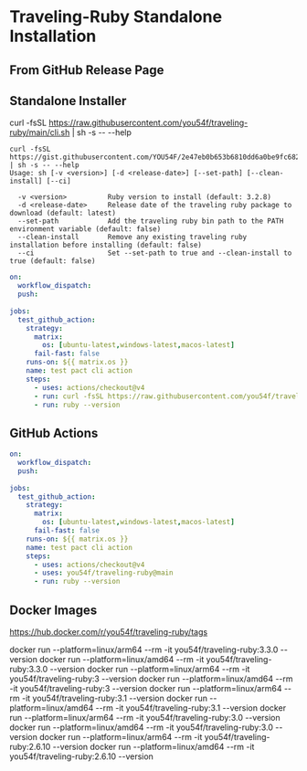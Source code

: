 # Traveling-Ruby Standalone Installation


## From GitHub Release Page


## Standalone Installer


  curl -fsSL https://raw.githubusercontent.com/you54f/traveling-ruby/main/cli.sh | sh -s -- --help


```console
curl -fsSL https://gist.githubusercontent.com/YOU54F/2e47eb0b653b6810dd6a0be9fc6820ea/raw/install.sh | sh -s -- --help
Usage: sh [-v <version>] [-d <release-date>] [--set-path] [--clean-install] [--ci]

  -v <version>          Ruby version to install (default: 3.2.8)
  -d <release-date>     Release date of the traveling ruby package to download (default: latest)
  --set-path            Add the traveling ruby bin path to the PATH environment variable (default: false)
  --clean-install       Remove any existing traveling ruby installation before installing (default: false)
  --ci                  Set --set-path to true and --clean-install to true (default: false)
```


```yml
on: 
  workflow_dispatch:
  push:
  
jobs:
  test_github_action:
    strategy:
      matrix:
        os: [ubuntu-latest,windows-latest,macos-latest]
      fail-fast: false
    runs-on: ${{ matrix.os }}
    name: test pact cli action
    steps:
      - uses: actions/checkout@v4
      - run: curl -fsSL https://raw.githubusercontent.com/you54f/traveling-ruby/main/cli.sh | sh -s -- --ci -v 2.6.10
      - run: ruby --version
```

## GitHub Actions

```yml
on: 
  workflow_dispatch:
  push:
  
jobs:
  test_github_action:
    strategy:
      matrix:
        os: [ubuntu-latest,windows-latest,macos-latest]
      fail-fast: false
    runs-on: ${{ matrix.os }}
    name: test pact cli action
    steps:
      - uses: actions/checkout@v4
      - uses: you54f/traveling-ruby@main
      - run: ruby --version
```


## Docker Images

https://hub.docker.com/r/you54f/traveling-ruby/tags


docker run --platform=linux/arm64 --rm -it you54f/traveling-ruby:3.3.0 --version
docker run --platform=linux/amd64 --rm -it you54f/traveling-ruby:3.3.0 --version
docker run --platform=linux/arm64 --rm -it you54f/traveling-ruby:3 --version
docker run --platform=linux/amd64 --rm -it you54f/traveling-ruby:3 --version
docker run --platform=linux/arm64 --rm -it you54f/traveling-ruby:3.1 --version
docker run --platform=linux/amd64 --rm -it you54f/traveling-ruby:3.1 --version
docker run --platform=linux/arm64 --rm -it you54f/traveling-ruby:3.0 --version
docker run --platform=linux/amd64 --rm -it you54f/traveling-ruby:3.0 --version
docker run --platform=linux/arm64 --rm -it you54f/traveling-ruby:2.6.10 --version
docker run --platform=linux/amd64 --rm -it you54f/traveling-ruby:2.6.10 --version
